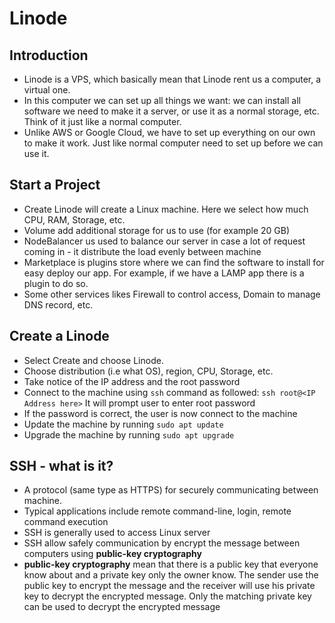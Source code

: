 # Linode

## Introduction

- Linode is a VPS, which basically mean that Linode rent us a computer, a virtual one.
- In this computer we can set up all things we want: we can install all software we need to make it a server, or use it as a normal storage, etc. Think of it just like a normal computer.
- Unlike AWS or Google Cloud, we have to set up everything on our own to make it work. Just like normal computer need to set up before we can use it.

## Start a Project

- Create Linode will create a Linux machine. Here we select how much CPU, RAM, Storage, etc.
- Volume add additional storage for us to use (for example 20 GB)
- NodeBalancer us used to balance our server in case a lot of request coming in - it distribute the load evenly between machine
- Marketplace is plugins store where we can find the software to install for easy deploy our app.
  For example, if we have a LAMP app there is a plugin to do so.
- Some other services likes Firewall to control access, Domain to manage DNS record, etc.

## Create a Linode

- Select Create and choose Linode.
- Choose distribution (i.e what OS), region, CPU, Storage, etc.
- Take notice of the IP address and the root password
- Connect to the machine using `ssh` command as followed: `ssh root@<IP Address here>`
  It will prompt user to enter root password
- If the password is correct, the user is now connect to the machine
- Update the machine by running `sudo apt update`
- Upgrade the machine by running `sudo apt upgrade`

## SSH - what is it?

- A protocol (same type as HTTPS) for securely communicating between machine.
- Typical applications include remote command-line, login, remote command execution
- SSH is generally used to access Linux server
- SSH allow safely communication by encrypt the message between computers using **public-key cryptography**
- **public-key cryptography** mean that there is a public key that everyone know about and a private key only the owner know. The sender use the public key to encrypt the message and the receiver will use his private key to decrypt the encrypted message. Only the matching private key can be used to decrypt the encrypted message

